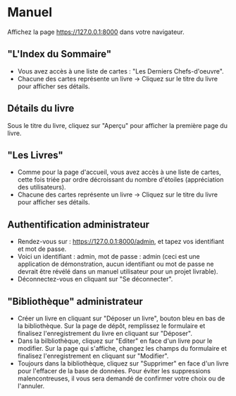 # Manuel
Affichez la page https://127.0.0.1:8000 dans votre navigateur.

## "L'Index du Sommaire"
- Vous avez accès à une liste de cartes : "Les Derniers Chefs-d'oeuvre".
- Chacune des cartes représente un livre -> Cliquez sur le titre du livre pour afficher ses détails.

## Détails du livre
Sous le titre du livre, cliquez sur "Aperçu" pour afficher la première page du livre.


## "Les Livres"
- Comme pour la page d'accueil, vous avez accès à une liste de cartes, cette fois triée par ordre décroissant du nombre d'étoiles (appréciation des utilisateurs).
- Chacune des cartes représente un livre -> Cliquez sur le titre du livre pour afficher ses détails.

## Authentification administrateur
- Rendez-vous sur : https://127.0.0.1:8000/admin, et tapez vos identifiant et mot de passe.
- Voici un identifiant : admin, mot de passe : admin (ceci est une application de démonstration, aucun identifiant ou mot de passe ne devrait être révélé dans un manuel utilisateur pour un projet livrable).
- Déconnectez-vous en cliquant sur "Se déconnecter".

## "Bibliothèque" administrateur
- Créer un livre en cliquant sur "Déposer un livre", bouton bleu en bas de la bibliothèque. Sur la page de dépôt, remplissez le formulaire et finalisez l'enregistrement du livre en cliquant sur "Déposer".
- Dans la bilbliothèque, cliquez sur "Editer" en face d'un livre pour le modifier. Sur la page qui s'affiche, changez les champs du formulaire et finalisez l'enregistrement en cliquant sur "Modifier".
- Toujours dans la bibliothèque, cliquez sur "Supprimer" en face d'un livre pour l'effacer de la base de données. Pour éviter les suppressions malencontreuses, il vous sera demandé de confirmer votre choix ou de l'annuler.
